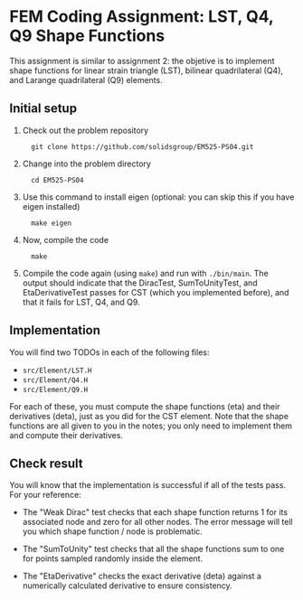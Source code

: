 FEM Coding Assignment: LST, Q4, Q9 Shape Functions
==================================================

This assignment is similar to assignment 2: the objetive is to implement shape functions for 
linear strain triangle (LST), bilinear quadrilateral (Q4), and Larange quadrilateral (Q9) elements.

Initial setup
-------------

1. Check out the problem repository
    
         git clone https://github.com/solidsgroup/EM525-PS04.git
   
2. Change into the problem directory

         cd EM525-PS04
   
3. Use this command to install eigen (optional: you can skip this if you have eigen installed)

         make eigen

4. Now, compile the code

         make

5. Compile the code again (using `make`) and run with `./bin/main`.
   The output should indicate that the DiracTest, SumToUnityTest, and EtaDerivativeTest passes for
   CST (which you implemented before), and that it fails for LST, Q4, and Q9.

Implementation
--------------

You will find two TODOs in each of the following files:

- `src/Element/LST.H`
- `src/Element/Q4.H`
- `src/Element/Q9.H`

For each of these, you must compute the shape functions (eta) and their derivatives (deta), just as you 
did for the CST element.
Note that the shape functions are all given to you in the notes; you only need to implement them and
compute their derivatives.

Check result
------------

You will know that the implementation is successful if all of the tests pass. 
For your reference:

- The "Weak Dirac" test checks that each shape function returns 1 for its associated node and zero
  for all other nodes. The error message will tell you which shape function / node is problematic.

- The "SumToUnity" test checks that all the shape functions sum to one for points sampled randomly
  inside the element.

- The "EtaDerivative" checks the exact derivative (deta) against a numerically calculated derivative
  to ensure consistency.





